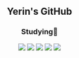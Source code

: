 
<div align="center">
<h2>Yerin's GitHub</h2>
<h3 class=size-[]>Studying💭</h3>
<img src="https://img.shields.io/badge/HTML5-E0FFFF?style=fot-the-badge&logo=html5&logoColor=E34F26"> <img src="https://img.shields.io/badge/CSS-E0FFFF?style=fot-the-badge&logo=css3&logoColor=1572B6"> <img src="https://img.shields.io/badge/tailwind css-E0FFFF?style=fot-the-badge&logo=tailwindcss&logoColor=06B6D4"> <img src="https://img.shields.io/badge/JavaScript-E0FFFF?style=fot-the-badge&logo=JavaScript&logoColor=F7DF1E"> <img src="https://img.shields.io/badge/TypeScript-E0FFFF?style=fot-the-badge&logo=TypeScript&logoColor=3178C6"/> 
  
</div>
<!-- **참고 사이트
<깃허브 리드미 참고 사이트>https://github.com/jaeho13/jaeho13/blob/main/README.md
<img src="https://img.shields.io/badge/React-CCCCFF?style=fot-the-badge&logo=React&logoColor=61DAFB">
--!>


